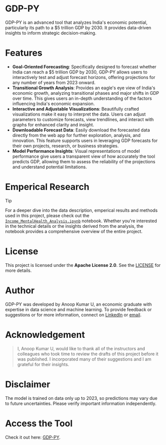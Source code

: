 # GDP-PY

GDP-PY is an advanced tool that analyzes India's economic potential, particularly its path to a $5 trillion GDP by 2030. It provides data-driven insights to inform strategic decision-making.

# Features

- **Goal-Oriented Forecasting**: Specifically designed to forecast whether India can reach a $5 trillion GDP by 2030, GDP-PY allows users to interactively test and adjust forecast horizons, offering projections for any number of years from 2023 onward.
- **Transitional Growth Analysis**: Provides an eagle's eye view of India's economic growth, analyzing transitional phases and major shifts in GDP over time. This gives users an in-depth understanding of the factors influencing India's economic expansion.
- **Interactive and Adjustable Visualizations**: Beautifully crafted visualizations make it easy to interpret the data. Users can adjust parameters to customize forecasts, view trendlines, and interact with graphs for enhanced clarity and insight.
- **Downloadable Forecast Data**: Easily download the forecasted data directly from the web app for further exploration, analysis, and innovation. This feature supports users in leveraging GDP forecasts for their own projects, research, or business strategies.
- **Model Performance Insights**: Visual representations of model performance give users a transparent view of how accurately the tool predicts GDP, allowing them to assess the reliability of the projections and understand potential limitations.

# Emperical Research

>[!TIP]
>For a deeper dive into the data description, emperical results and methods used in this project, please check out the [`Income_MentalHealth_Analysis.ipynb`](https://github.com/neuraledgeai/GDP-PY/blob/main/Forecasting_India_GDP.ipynb) notebook. Whether you're interested in the technical details or the insights derived from the analysis, the notebook provides a comprehensive overview of the entire project.

# License

This project is licensed under the **Apache License 2.0**. See the [LICENSE](https://github.com/neuraledgeai/GDP-PY/blob/main/LICENSE) for more details.

# Author

GDP-PY was developed by Anoop Kumar U, an economic graduate with expertise in data science and machine learning. To provide feedback or suggestions or for more information, connect on [LinkedIn](https://www.linkedin.com/in/anoop-kumar-u-695031231/) or [email](anoop_kumar_u@icloud.com).

# Acknowledgement

> I, Anoop Kumar U, would like to thank all of the instructors and colleagues who took time to review the drafts of this project before it was published. I incorporated many of their suggestions and I am grateful for their insights.

# Disclaimer

The model is trained on data only up to 2023, so predictions may vary due to future uncertainties. Please verify important information independently.

# Access the Tool

Check it out here: [GDP-PY](https://gdp-py.streamlit.app).
